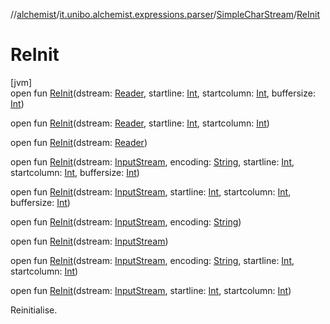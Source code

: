 //[alchemist](../../../index.md)/[it.unibo.alchemist.expressions.parser](../index.md)/[SimpleCharStream](index.md)/[ReInit](-re-init.md)

# ReInit

[jvm]\
open fun [ReInit](-re-init.md)(dstream: [Reader](https://docs.oracle.com/javase/8/docs/api/java/io/Reader.html), startline: [Int](https://kotlinlang.org/api/latest/jvm/stdlib/kotlin/-int/index.html), startcolumn: [Int](https://kotlinlang.org/api/latest/jvm/stdlib/kotlin/-int/index.html), buffersize: [Int](https://kotlinlang.org/api/latest/jvm/stdlib/kotlin/-int/index.html))

open fun [ReInit](-re-init.md)(dstream: [Reader](https://docs.oracle.com/javase/8/docs/api/java/io/Reader.html), startline: [Int](https://kotlinlang.org/api/latest/jvm/stdlib/kotlin/-int/index.html), startcolumn: [Int](https://kotlinlang.org/api/latest/jvm/stdlib/kotlin/-int/index.html))

open fun [ReInit](-re-init.md)(dstream: [Reader](https://docs.oracle.com/javase/8/docs/api/java/io/Reader.html))

open fun [ReInit](-re-init.md)(dstream: [InputStream](https://docs.oracle.com/javase/8/docs/api/java/io/InputStream.html), encoding: [String](https://docs.oracle.com/javase/8/docs/api/java/lang/String.html), startline: [Int](https://kotlinlang.org/api/latest/jvm/stdlib/kotlin/-int/index.html), startcolumn: [Int](https://kotlinlang.org/api/latest/jvm/stdlib/kotlin/-int/index.html), buffersize: [Int](https://kotlinlang.org/api/latest/jvm/stdlib/kotlin/-int/index.html))

open fun [ReInit](-re-init.md)(dstream: [InputStream](https://docs.oracle.com/javase/8/docs/api/java/io/InputStream.html), startline: [Int](https://kotlinlang.org/api/latest/jvm/stdlib/kotlin/-int/index.html), startcolumn: [Int](https://kotlinlang.org/api/latest/jvm/stdlib/kotlin/-int/index.html), buffersize: [Int](https://kotlinlang.org/api/latest/jvm/stdlib/kotlin/-int/index.html))

open fun [ReInit](-re-init.md)(dstream: [InputStream](https://docs.oracle.com/javase/8/docs/api/java/io/InputStream.html), encoding: [String](https://docs.oracle.com/javase/8/docs/api/java/lang/String.html))

open fun [ReInit](-re-init.md)(dstream: [InputStream](https://docs.oracle.com/javase/8/docs/api/java/io/InputStream.html))

open fun [ReInit](-re-init.md)(dstream: [InputStream](https://docs.oracle.com/javase/8/docs/api/java/io/InputStream.html), encoding: [String](https://docs.oracle.com/javase/8/docs/api/java/lang/String.html), startline: [Int](https://kotlinlang.org/api/latest/jvm/stdlib/kotlin/-int/index.html), startcolumn: [Int](https://kotlinlang.org/api/latest/jvm/stdlib/kotlin/-int/index.html))

open fun [ReInit](-re-init.md)(dstream: [InputStream](https://docs.oracle.com/javase/8/docs/api/java/io/InputStream.html), startline: [Int](https://kotlinlang.org/api/latest/jvm/stdlib/kotlin/-int/index.html), startcolumn: [Int](https://kotlinlang.org/api/latest/jvm/stdlib/kotlin/-int/index.html))

Reinitialise.
